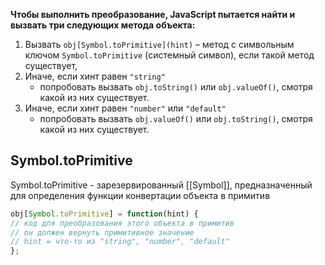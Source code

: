 **Чтобы выполнить преобразование, JavaScript пытается найти и вызвать три следующих метода объекта:**

1. Вызвать `obj[Symbol.toPrimitive](hint)` – метод с символьным ключом `Symbol.toPrimitive` (системный символ), если такой метод существует,
2. Иначе, если хинт равен `"string"`
    - попробовать вызвать `obj.toString()` или `obj.valueOf()`, смотря какой из них существует.
3. Иначе, если хинт равен `"number"` или `"default"`
    - попробовать вызвать `obj.valueOf()` или `obj.toString()`, смотря какой из них существует.


## Symbol.toPrimitive

Symbol.toPrimitive - зарезервированный [[Symbol]], предназначенный для определения функции конвертации объекта в примитив

```js
obj[Symbol.toPrimitive] = function(hint) { 
// код для преобразования этого объекта в примитив 
// он должен вернуть примитивное значение 
// hint = что-то из "string", "number", "default" 
};
```
